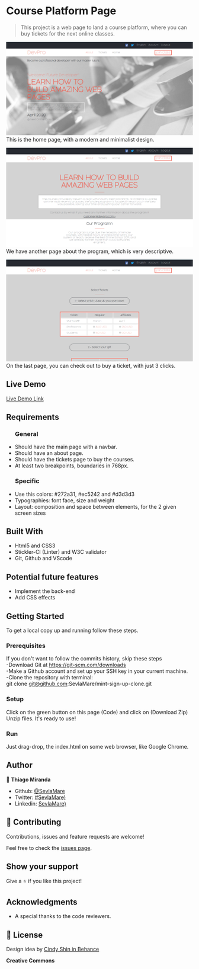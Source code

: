 # Course Platform Page

> This project is a web page to land a course platform,
where you can buy tickets for the next online classes.

![screenshot](./images/screenshot/home.png)
This is the home page, with a modern and minimalist design.

![screenshot](./images/screenshot/about.png)
We have another page about the program, which is very descriptive.

![screenshot](./images/screenshot/tickets.png)
On the last page, you can check out to buy a ticket, with just 3 clicks.

## Live Demo

[Live Demo Link](https://sevlamare.github.io/CSS-course-platform/)

## Requirements

<ul>
  <h3>General</h3>
  <li>Should have the main page with a navbar.</li>
  <li>Should have an about page.</li>
  <li>Should have the tickets page to buy the courses.</li>
  <li>At least two breakpoints, boundaries in 768px.</li>
</ul>

<ul>
  <h3>Specific</h3>
  <li>Use this colors: #272a31, #ec5242 and #d3d3d3</li>
  <li>Typographies: font face, size and weight</li>
  <li>Layout: composition and space between elements, for the 2 given screen sizes</li>
</ul>

## Built With

- Html5 and CSS3 <br>
- Stickler-CI (Linter) and W3C validator <br>
- Git, Github and VScode <br>

## Potential future features

- Implement the back-end
- Add CSS effects

## Getting Started

To get a local copy up and running follow these steps.

### Prerequisites

If you don't want to follow the commits history, skip these steps<br>
-Download Git at https://git-scm.com/downloads<br>
-Make a Github account and set up your SSH key in your current machine.<br>
-Clone the repository with terminal:<br>
git clone git@github.com:SevlaMare/mint-sign-up-clone.git

### Setup

Click on the green button on this page (Code) and click on (Download Zip)<br>
Unzip files. It's ready to use!

### Run

Just drag-drop, the index.html on some web browser, like Google Chrome.

## Author

👤 **Thiago Miranda**

- Github: [@SevlaMare](https://github.com/SevlaMare)
- Twitter: [#SevlaMare)](https://twitter.com/SevlaMare)
- Linkedin: [SevlaMare)](https://www.linkedin.com/in/sevla-mare)

## 🤝 Contributing

Contributions, issues and feature requests are welcome!

Feel free to check the [issues page](issues/).

## Show your support

Give a ⭐️ if you like this project!

## Acknowledgments

- A special thanks to the code reviewers.

## 📝 License

Design idea by <a href="https://www.behance.net/adagio07">Cindy Shin in Behance</a>

<strong>Creative Commons</strong>
